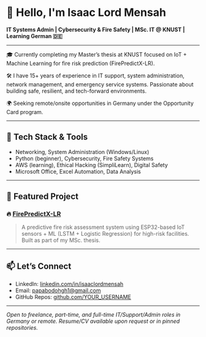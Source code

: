 # 👋 Hello, I'm Isaac Lord Mensah

**IT Systems Admin | Cybersecurity & Fire Safety | MSc. IT @ KNUST | Learning German 🇩🇪**

---

🎓 Currently completing my Master’s thesis at KNUST focused on IoT + Machine Learning for fire risk prediction (FirePredictX-LR).

🛠️ I have 15+ years of experience in IT support, system administration, network management, and emergency service systems. Passionate about building safe, resilient, and tech-forward environments.

🌍 Seeking remote/onsite opportunities in Germany under the Opportunity Card program.

---

## 🔧 Tech Stack & Tools

- Networking, System Administration (Windows/Linux)
- Python (beginner), Cybersecurity, Fire Safety Systems
- AWS (learning), Ethical Hacking (SimpliLearn), Digital Safety
- Microsoft Office, Excel Automation, Data Analysis

---

## 📂 Featured Project

### 🔥 [FirePredictX-LR](https://github.com/YOUR_USERNAME/FirePredictX-LR)
> A predictive fire risk assessment system using ESP32-based IoT sensors + ML (LSTM + Logistic Regression) for high-risk facilities. Built as part of my MSc. thesis.

---

## 📫 Let’s Connect

- LinkedIn: [linkedin.com/in/isaaclordmensah](https://linkedin.com/in/isaaclordmensah)
- Email: papabodohgh1@gmail.com
- GitHub Repos: [github.com/YOUR_USERNAME](https://github.com/YOUR_USERNAME)

---

*Open to freelance, part-time, and full-time IT/Support/Admin roles in Germany or remote. Resume/CV available upon request or in pinned repositories.*